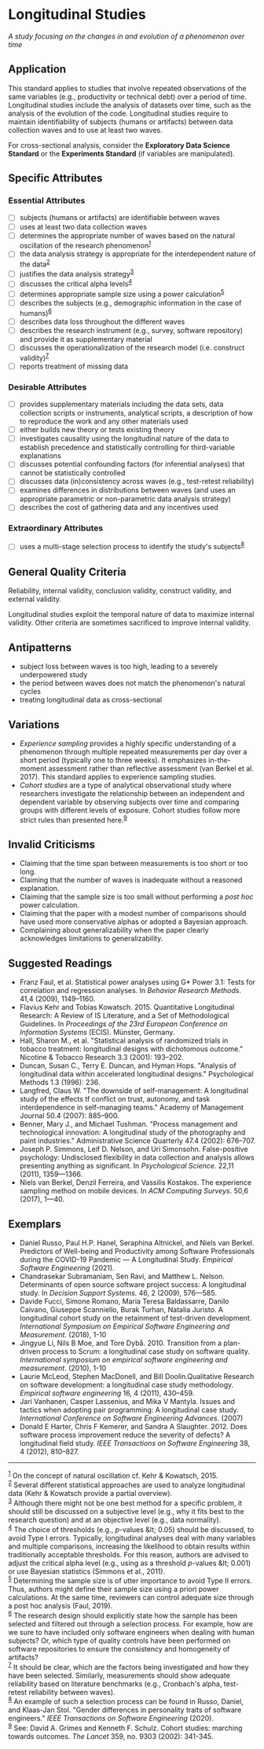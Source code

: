 # Longitudinal Studies
<standard name="Longitudinal">

*A study focusing on the changes in and evolution of a phenomenon over time*

## Application

This standard applies to studies that involve repeated observations of the same variables (e.g., productivity or technical debt) over a period of time. Longitudinal studies include the analysis of datasets over time, such as the analysis of the evolution of the code. Longitudinal studies require to maintain identifiability of subjects (humans or artifacts) between data collection waves and to use at least two waves.

For cross-sectional analysis, consider the **Exploratory Data Science Standard** or the **Experiments Standard** (if variables are manipulated).

## Specific Attributes

### Essential Attributes 
<checklist name="Essential">

- [ ] subjects (humans or artifacts) are identifiable between waves
- [ ] uses at least two data collection waves
- [ ] determines the appropriate number of waves based on the natural oscillation of the research phenomenon<sup>[1](#myfootnote1)</sup>
- [ ] the data analysis strategy is appropriate for the interdependent nature of the data<sup>[2](#myfootnote2)</sup>
- [ ] justifies the data analysis strategy<sup>[3](#myfootnote3)</sup>
- [ ] discusses the critical alpha levels<sup>[4](#myfootnote4)</sup>
- [ ] determines appropriate sample size using a power calculation<sup>[5](#myfootnote5)</sup>
- [ ] describes the subjects (e.g., demographic information in the case of humans)<sup>[6](#myfootnote6)</sup>
- [ ] describes data loss throughout the different waves
- [ ] describes the research instrument (e.g., survey, software repository) and provide it as supplementary material
- [ ] discusses the operationalization of the research model (i.e. construct validity)<sup>[7](#myfootnote7)</sup>
- [ ] reports treatment of missing data
</checklist>
    
### Desirable Attributes
<checklist name="Desirable">

- [ ] provides supplementary materials including the data sets, data collection scripts or instruments, analytical scripts, a description of how to reproduce the work and any other materials used
- [ ] either builds new theory or tests existing theory
- [ ] investigates causality using the longitudinal nature of the data to establish precedence and statistically controlling for third-variable explanations
- [ ] discusses potential confounding factors (for inferential analyses) that cannot be statistically controlled
- [ ] discusses data (in)consistency across waves (e.g., test-retest reliability)
- [ ] examines differences in distributions between waves (and uses an appropriate parametric or non-parametric data analysis strategy)
- [ ] describes the cost of gathering data and any incentives used

</checklist>
    
### Extraordinary Attributes
<checklist name="Extraordinary">

- [ ] uses a multi-stage selection process to identify the study's subjects<sup>[8](#myfootnote8)</sup>
</checklist>

## General Quality Criteria

Reliability, internal validity, conclusion validity, construct validity, and external validity.

Longitudinal studies exploit the temporal nature of data to maximize internal validity. Other criteria are sometimes sacrificed to improve internal validity.   

## Antipatterns

- subject loss between waves is too high, leading to a severely underpowered study
- the period between waves does not match the phenomenon's natural cycles
- treating longitudinal data as cross-sectional

## Variations

- _Experience sampling_ provides a highly specific understanding of a phenomenon through multiple repeated measurements per day over a short period (typically one to three weeks). It emphasizes in-the-moment assessment rather than reflective assessment (van Berkel et al. 2017). This standard applies to experience sampling studies.
- _Cohort studies_ are a type of analytical observational study where researchers investigate the relationship between an independent and dependent variable by observing subjects over time and comparing groups with different levels of exposure. Cohort studies follow more strict rules than presented here.<sup>[9](#myfootnote9)</sup>

## Invalid Criticisms

- Claiming that the time span between measurements is too short or too long.
- Claiming that the number of waves is inadequate without a reasoned explanation.
- Claiming that the sample size is too small without performing a _post hoc_ power calculation.
- Claiming that the paper with a modest number of comparisons should have used more conservative alphas or adopted a Bayesian approach.
- Complaining about generalizability when the paper clearly acknowledges limitations to generalizability.

## Suggested Readings

- Franz Faul, et al. Statistical power analyses using G\* Power 3.1: Tests for correlation and regression analyses. In _Behavior Research Methods_. 41,4 (2009), 1149–1160.  
- Flavius Kehr and Tobias Kowatsch. 2015. Quantitative Longitudinal Research: A Review of IS Literature, and a Set of Methodological Guidelines. In _Proceedings of the 23rd European Conference on Information Systems_ (ECIS). Münster, Germany.  
- Hall, Sharon M., et al. &quot;Statistical analysis of randomized trials in tobacco treatment: longitudinal designs with dichotomous outcome.&quot; Nicotine &amp; Tobacco Research 3.3 (2001): 193–202.  
- Duncan, Susan C., Terry E. Duncan, and Hyman Hops. &quot;Analysis of longitudinal data within accelerated longitudinal designs.&quot; Psychological Methods 1.3 (1996): 236.  
- Langfred, Claus W. &quot;The downside of self-management: A longitudinal study of the effects tf conflict on trust, autonomy, and task interdependence in self-managing teams.&quot; Academy of Management Journal 50.4 (2007): 885–900.  
- Benner, Mary J., and Michael Tushman. &quot;Process management and technological innovation: A longitudinal study of the photography and paint industries.&quot; Administrative Science Quarterly 47.4 (2002): 676–707.  
- Joseph P. Simmons, Leif D. Nelson, and Uri Simonsohn. False-positive psychology: Undisclosed flexibility in data collection and analysis allows presenting anything as significant. In _Psychological Science._ 22,11 (2011), 1359—1366.  
- Niels van Berkel, Denzil Ferreira, and Vassilis Kostakos. The experience sampling method on mobile devices. In _ACM Computing Surveys_. 50,6 (2017), 1—40.

## Exemplars

- Daniel Russo, Paul H.P. Hanel, Seraphina Altnickel, and Niels van Berkel. Predictors of Well-being and Productivity among Software Professionals during the COVID-19 Pandemic — A Longitudinal Study. _Empirical Software Engineering_ (2021). 
- Chandrasekar Subramaniam, Sen Ravi, and Matthew L. Nelson. Determinants of open source software project success: A longitudinal study. In _Decision Support Systems._ 46, 2 (2009), 576—585.  
- Davide Fucci, Simone Romano, Maria Teresa Baldassarre, Danilo Caivano, Giuseppe Scanniello, Burak Turhan, Natalia Juristo. A longitudinal cohort study on the retainment of test-driven development. _International Symposium on Empirical Software Engineering and Measurement._ (2018), 1-10  
- Jingyue Li, Nils B Moe, and Tore Dybå. 2010. Transition from a plan-driven process to Scrum: a longitudinal case study on software quality. _International symposium on empirical software engineering and measurement_. (2010), 1-10  
- Laurie McLeod, Stephen MacDonell, and Bill Doolin.Qualitative Research on software development: a longitudinal case study methodology. _Empirical software engineering_ 16, 4 (2011), 430–459.  
- Jari Vanhanen, Casper Lassenius, and Mika V Mantyla. Issues and tactics when adopting pair programming: A longitudinal case study. _International Conference on Software Engineering Advances_. (2007)  
- Donald E Harter, Chris F Kemerer, and Sandra A Slaughter. 2012. Does software process improvement reduce the severity of defects? A longitudinal field study. _IEEE Transactions on Software Engineering_ 38, 4 (2012), 810–827.

---
<footnote><sup>[1](#myfootnote1)</sup> On the concept of natural oscillation cf. Kehr &amp; Kowatsch, 2015.</footnote><br>
<footnote><sup>[2](#myfootnote2)</sup> Several different statistical approaches are used to analyze longitudinal data (Kehr &amp; Kowatsch provide a partial overview).</footnote><br>
<footnote><sup>[3](#myfootnote3)</sup> Although there might not be one best method for a specific problem, it should still be discussed on a subjective level (e.g., why it fits best to the research question) and at an objective level (e.g., data normality).</footnote><br>
<footnote><sup>[4](#myfootnote4)</sup> The choice of thresholds (e.g., _p_-values \&lt; 0.05) should be discussed, to avoid Type I errors. Typically, longitudinal analyses deal with many variables and multiple comparisons, increasing the likelihood to obtain results within traditionally acceptable thresholds. For this reason, authors are advised to adjust the critical alpha level (e.g., using as a threshold _p_-values \&lt; 0.001) or use Bayesian statistics (Simmons et al., 2011).</footnote><br>
<footnote><sup>[5](#myfootnote5)</sup> Determining the sample size is of utter importance to avoid Type II errors. Thus, authors might define their sample size using a priori power calculations. At the same time, reviewers can control adequate size through a post hoc analysis (Faul, 2019).</footnote><br>
<footnote><sup>[6](#myfootnote6)</sup> The research design should explicitly state how the sample has been selected and filtered out through a selection process. For example, how are we sure to have included only software engineers when dealing with human subjects? Or, which type of quality controls have been performed on software repositories to ensure the consistency and homogeneity of artifacts?</footnote><br>
<footnote><sup>[7](#myfootnote7)</sup> It should be clear, which are the factors being investigated and how they have been selected. Similarly, measurements should show adequate reliability based on literature benchmarks (e.g., Cronbach&#39;s alpha, test-retest reliability between waves).</footnote><br>
<footnote><sup>[8](#myfootnote8)</sup> An example of such a selection process can be found in Russo, Daniel, and Klaas-Jan Stol. &quot;Gender differences in personality traits of software engineers.&quot; _IEEE Transactions on Software Engineering_ (2020).</footnote><br>
<footnote><sup>[9](#myfootnote9)</sup> See: David A. Grimes and Kenneth F. Schulz. Cohort studies: marching towards outcomes. _The Lancet_ 359, no. 9303 (2002): 341-345. </footnote><br>
</standard>
